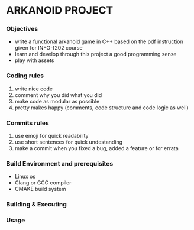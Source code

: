# ARKANOID PROJECT

### Objectives

- write a functional arkanoid game in C++ based on the pdf instruction given for INFO-f202 course
- learn and develop through this project a good programming sense
- play with assets

### Coding rules

1. write nice code
2. comment why you did what you did
3. make code as modular as possible
4. pretty makes happy (comments, code structure and code logic as well)

### Commits rules

1. use emoji for quick readability
2. use short sentences for quick undestanding
3. make a commit when you fixed a bug, added a feature or for errata

### Build Environment and prerequisites

- Linux os
- Clang or GCC compiler
- CMAKE build system

### Building & Executing

### Usage
